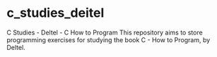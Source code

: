 # c_studies_deitel
C Studies - Deltel - C How to Program  This repository aims to store programming exercises for studying the book C - How to Program, by Deltel.
